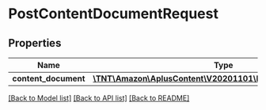 # PostContentDocumentRequest

## Properties
Name | Type | Description | Notes
------------ | ------------- | ------------- | -------------
**content_document** | [**\TNT\Amazon\AplusContent\V20201101\Model\ContentDocument**](ContentDocument.md) |  | 

[[Back to Model list]](../README.md#documentation-for-models) [[Back to API list]](../README.md#documentation-for-api-endpoints) [[Back to README]](../README.md)



